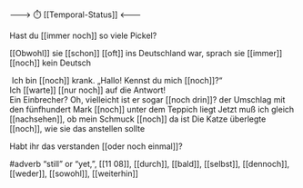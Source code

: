 ---> ⏱️ [[Temporal-Status]] <---

Hast du [[immer noch]] so viele Pickel? 

[[Obwohl]] sie [[schon]] [[oft]] ins Deutschland war, sprach sie [[immer]] [[noch]] kein Deutsch

 Ich bin [[noch]] krank.
„Hallo! Kennst du mich [[noch]]?“
Ich [[warte]] [[nur noch]] auf die Antwort!  
Ein Einbrecher? Oh, vielleicht ist er sogar [[noch drin]]?
der Umschlag mit den fünfhundert Mark [[noch]] unter dem Teppich liegt
Jetzt muß ich gleich [[nachsehen]], ob mein Schmuck [[noch]] da ist
Die Katze überlegte [[noch]], wie sie das anstellen sollte



Habt ihr das verstanden [[oder noch einmal]]?

#adverb “still” or “yet,”, [[11 08]], [[durch]], [[bald]], [[selbst]], [[dennoch]], [[weder]], [[sowohl]], [[weiterhin]]
